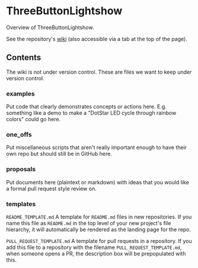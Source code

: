 # ThreeButtonLightshow

Overview of ThreeButtonLightshow.

See the repository's [wiki](https://github.com/LHSTechHive/TechHive/wiki) (also accessible via a tab at the top of the page).

## Contents

The wiki is not under version control. These are files we want to keep under version control.

### examples

Put code that clearly demonstrates concepts or actions here. E.g. something like a demo to make a "DotStar LED cycle through rainbow colors" could go here.

### one_offs

Put miscellaneous scripts that aren't really important enough to have their own repo but should still be in GitHub here.

### proposals

Put documents here (plaintext or markdown) with ideas that you would like a formal pull request style review on.

### templates

`README_TEMPLATE.md` A template for `README.md` files in new repositories. If you name this file as `README.md` in the top level of your new project's file hierarchy, it will automatically be rendered as the landing page for the repo.

`PULL_REQUEST_TEMPLATE.md` A template for pull requests in a repository. If you add this file to a repository with the filename `PULL_REQUEST_TEMPLATE.md`, when someone opens a PR, the description box will be prepopulated with this.
